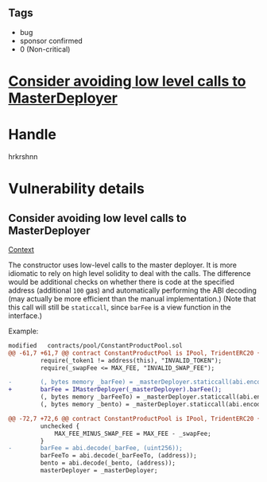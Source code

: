 ## Tags

- bug
- sponsor confirmed
- 0 (Non-critical)

# [Consider avoiding low level calls to MasterDeployer](https://github.com/code-423n4/2021-09-sushitrident-findings/issues/121) 

# Handle

hrkrshnn


# Vulnerability details

## Consider avoiding low level calls to MasterDeployer

[Context](https://github.com/sushiswap/trident/blob/9130b10efaf9c653d74dc7a65bde788ec4b354b5/contracts/pool/ConstantProductPool.sol#L64)

The constructor uses low-level calls to the master deployer. It is more
idiomatic to rely on high level solidity to deal with the calls. The
difference would be additional checks on whether there is code at the
specified address (additional `100` gas) and automatically performing
the ABI decoding (may actually be more efficient than the manual
implementation.) (Note that this call will still be `staticcall`, since
`barFee` is a view function in the interface.)

Example:

``` diff
modified   contracts/pool/ConstantProductPool.sol
@@ -61,7 +61,7 @@ contract ConstantProductPool is IPool, TridentERC20 {
         require(_token1 != address(this), "INVALID_TOKEN");
         require(_swapFee <= MAX_FEE, "INVALID_SWAP_FEE");

-        (, bytes memory _barFee) = _masterDeployer.staticcall(abi.encodeWithSelector(IMasterDeployer.barFee.selector));
+        barFee = IMasterDeployer(_masterDeployer).barFee();
         (, bytes memory _barFeeTo) = _masterDeployer.staticcall(abi.encodeWithSelector(IMasterDeployer.barFeeTo.selector));
         (, bytes memory _bento) = _masterDeployer.staticcall(abi.encodeWithSelector(IMasterDeployer.bento.selector));

@@ -72,7 +72,6 @@ contract ConstantProductPool is IPool, TridentERC20 {
         unchecked {
             MAX_FEE_MINUS_SWAP_FEE = MAX_FEE - _swapFee;
         }
-        barFee = abi.decode(_barFee, (uint256));
         barFeeTo = abi.decode(_barFeeTo, (address));
         bento = abi.decode(_bento, (address));
         masterDeployer = _masterDeployer;
```


